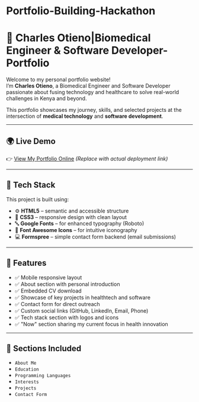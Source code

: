 # Portfolio-Building-Hackathon

# 💼 Charles Otieno|Biomedical Engineer & Software Developer-Portfolio

Welcome to my personal portfolio website!  
I’m **Charles Otieno**, a Biomedical Engineer and Software Developer passionate about fusing technology and healthcare to solve real-world challenges in Kenya and beyond.  

This portfolio showcases my journey, skills, and selected projects at the intersection of **medical technology** and **software development**.

---

## 🌍 Live Demo
👉 [View My Portfolio Online](https://charley-sys.github.io) *(Replace with actual deployment link)*

---

## 🧰 Tech Stack

This project is built using:

- ⚙️ **HTML5** – semantic and accessible structure  
- 🎨 **CSS3** – responsive design with clean layout  
- 🔤 **Google Fonts** – for enhanced typography (Roboto)  
- 🧩 **Font Awesome Icons** – for intuitive iconography  
- 💻 **Formspree** – simple contact form backend (email submissions)

---

## 🔧 Features

- ✅ Mobile responsive layout
- ✅ About section with personal introduction
- ✅ Embedded CV download
- ✅ Showcase of key projects in healthtech and software
- ✅ Contact form for direct outreach
- ✅ Custom social links (GitHub, LinkedIn, Email, Phone)
- ✅ Tech stack section with logos and icons
- ✅ "Now" section sharing my current focus in health innovation

---

## 📌 Sections Included

- `About Me`  
- `Education`  
- `Programming Languages`  
- `Interests`  
- `Projects`  
- `Contact Form`  

